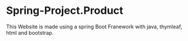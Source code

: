 # Spring-Project.Product

This Website is made using a spring Boot Franework with java, thymleaf, html and bootstrap. 
